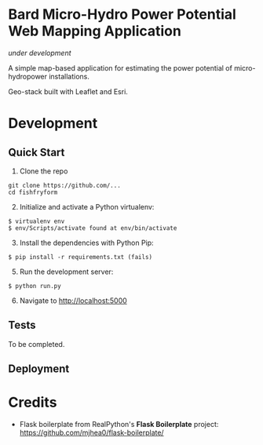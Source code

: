 # Bard Micro-Hydro Power Potential Web Mapping Application

*under development*

A simple map-based application for estimating the power potential of micro-hydropower installations.

Geo-stack built with Leaflet and Esri.

# Development

## Quick Start

1. Clone the repo

```
git clone https://github.com/...
cd fishfryform
```

2. Initialize and activate a Python virtualenv:

```
$ virtualenv env
$ env/Scripts/activate found at env/bin/activate
```

3. Install the dependencies with Python Pip:

```
$ pip install -r requirements.txt (fails)
```

5. Run the development server:

```
$ python run.py
```

6. Navigate to [http://localhost:5000](http://localhost:5000)

## Tests

To be completed.

## Deployment

# Credits

* Flask boilerplate from RealPython's **Flask Boilerplate** project: https://github.com/mjhea0/flask-boilerplate/

